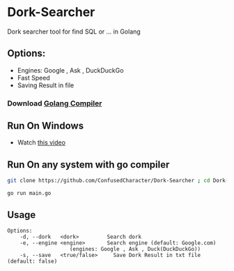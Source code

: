 # Dork-Searcher
Dork searcher tool for find SQL or ... in Golang

## Options:
* Engines: Google , Ask , DuckDuckGo
* Fast Speed
* Saving Result in file

### Download [Golang Compiler](https://go.dev/dl/)

## Run On Windows

* Watch [this video](https://raw.githubusercontent.com/ConfusedCharacter/Dork-Searcher/main/help.mp4)

## Run On any system with go compiler

```bash
git clone https://github.com/ConfusedCharacter/Dork-Searcher ; cd Dork-Searcher
```

```
go run main.go
```

## Usage

```
Options:
	-d, --dork   <dork>         Search dork
	-e, --engine <engine>       Search engine (default: Google.com)
				    (engines: Google , Ask , Duck(DuckDuckGo))	
	-s, --save   <true/false>     Save Dork Result in txt file (default: false)
```
